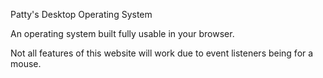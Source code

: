 Patty's Desktop Operating System

An operating system built fully usable in your browser.

Not all features of this website will work due to event listeners being for a mouse.

